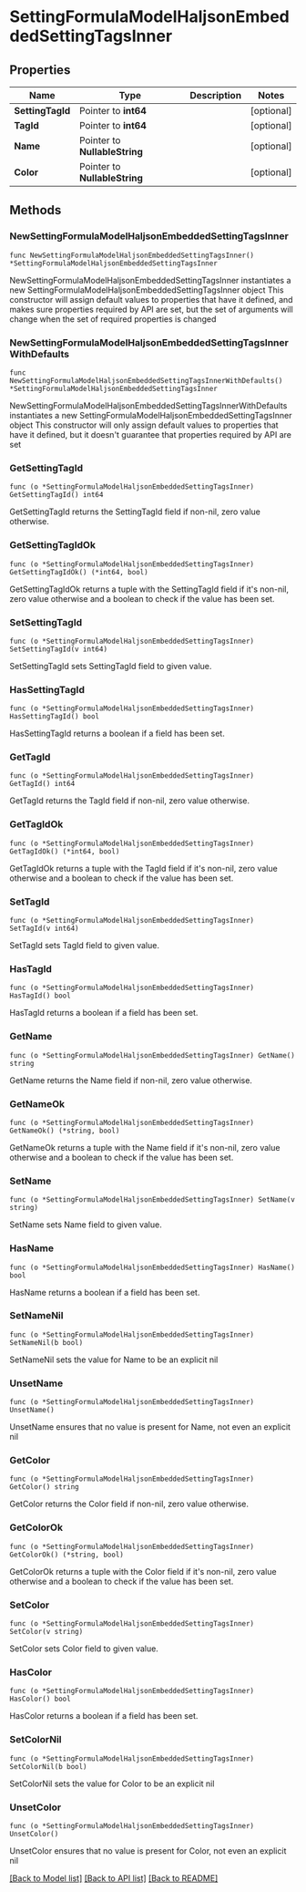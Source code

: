 # SettingFormulaModelHaljsonEmbeddedSettingTagsInner

## Properties

Name | Type | Description | Notes
------------ | ------------- | ------------- | -------------
**SettingTagId** | Pointer to **int64** |  | [optional] 
**TagId** | Pointer to **int64** |  | [optional] 
**Name** | Pointer to **NullableString** |  | [optional] 
**Color** | Pointer to **NullableString** |  | [optional] 

## Methods

### NewSettingFormulaModelHaljsonEmbeddedSettingTagsInner

`func NewSettingFormulaModelHaljsonEmbeddedSettingTagsInner() *SettingFormulaModelHaljsonEmbeddedSettingTagsInner`

NewSettingFormulaModelHaljsonEmbeddedSettingTagsInner instantiates a new SettingFormulaModelHaljsonEmbeddedSettingTagsInner object
This constructor will assign default values to properties that have it defined,
and makes sure properties required by API are set, but the set of arguments
will change when the set of required properties is changed

### NewSettingFormulaModelHaljsonEmbeddedSettingTagsInnerWithDefaults

`func NewSettingFormulaModelHaljsonEmbeddedSettingTagsInnerWithDefaults() *SettingFormulaModelHaljsonEmbeddedSettingTagsInner`

NewSettingFormulaModelHaljsonEmbeddedSettingTagsInnerWithDefaults instantiates a new SettingFormulaModelHaljsonEmbeddedSettingTagsInner object
This constructor will only assign default values to properties that have it defined,
but it doesn't guarantee that properties required by API are set

### GetSettingTagId

`func (o *SettingFormulaModelHaljsonEmbeddedSettingTagsInner) GetSettingTagId() int64`

GetSettingTagId returns the SettingTagId field if non-nil, zero value otherwise.

### GetSettingTagIdOk

`func (o *SettingFormulaModelHaljsonEmbeddedSettingTagsInner) GetSettingTagIdOk() (*int64, bool)`

GetSettingTagIdOk returns a tuple with the SettingTagId field if it's non-nil, zero value otherwise
and a boolean to check if the value has been set.

### SetSettingTagId

`func (o *SettingFormulaModelHaljsonEmbeddedSettingTagsInner) SetSettingTagId(v int64)`

SetSettingTagId sets SettingTagId field to given value.

### HasSettingTagId

`func (o *SettingFormulaModelHaljsonEmbeddedSettingTagsInner) HasSettingTagId() bool`

HasSettingTagId returns a boolean if a field has been set.

### GetTagId

`func (o *SettingFormulaModelHaljsonEmbeddedSettingTagsInner) GetTagId() int64`

GetTagId returns the TagId field if non-nil, zero value otherwise.

### GetTagIdOk

`func (o *SettingFormulaModelHaljsonEmbeddedSettingTagsInner) GetTagIdOk() (*int64, bool)`

GetTagIdOk returns a tuple with the TagId field if it's non-nil, zero value otherwise
and a boolean to check if the value has been set.

### SetTagId

`func (o *SettingFormulaModelHaljsonEmbeddedSettingTagsInner) SetTagId(v int64)`

SetTagId sets TagId field to given value.

### HasTagId

`func (o *SettingFormulaModelHaljsonEmbeddedSettingTagsInner) HasTagId() bool`

HasTagId returns a boolean if a field has been set.

### GetName

`func (o *SettingFormulaModelHaljsonEmbeddedSettingTagsInner) GetName() string`

GetName returns the Name field if non-nil, zero value otherwise.

### GetNameOk

`func (o *SettingFormulaModelHaljsonEmbeddedSettingTagsInner) GetNameOk() (*string, bool)`

GetNameOk returns a tuple with the Name field if it's non-nil, zero value otherwise
and a boolean to check if the value has been set.

### SetName

`func (o *SettingFormulaModelHaljsonEmbeddedSettingTagsInner) SetName(v string)`

SetName sets Name field to given value.

### HasName

`func (o *SettingFormulaModelHaljsonEmbeddedSettingTagsInner) HasName() bool`

HasName returns a boolean if a field has been set.

### SetNameNil

`func (o *SettingFormulaModelHaljsonEmbeddedSettingTagsInner) SetNameNil(b bool)`

 SetNameNil sets the value for Name to be an explicit nil

### UnsetName
`func (o *SettingFormulaModelHaljsonEmbeddedSettingTagsInner) UnsetName()`

UnsetName ensures that no value is present for Name, not even an explicit nil
### GetColor

`func (o *SettingFormulaModelHaljsonEmbeddedSettingTagsInner) GetColor() string`

GetColor returns the Color field if non-nil, zero value otherwise.

### GetColorOk

`func (o *SettingFormulaModelHaljsonEmbeddedSettingTagsInner) GetColorOk() (*string, bool)`

GetColorOk returns a tuple with the Color field if it's non-nil, zero value otherwise
and a boolean to check if the value has been set.

### SetColor

`func (o *SettingFormulaModelHaljsonEmbeddedSettingTagsInner) SetColor(v string)`

SetColor sets Color field to given value.

### HasColor

`func (o *SettingFormulaModelHaljsonEmbeddedSettingTagsInner) HasColor() bool`

HasColor returns a boolean if a field has been set.

### SetColorNil

`func (o *SettingFormulaModelHaljsonEmbeddedSettingTagsInner) SetColorNil(b bool)`

 SetColorNil sets the value for Color to be an explicit nil

### UnsetColor
`func (o *SettingFormulaModelHaljsonEmbeddedSettingTagsInner) UnsetColor()`

UnsetColor ensures that no value is present for Color, not even an explicit nil

[[Back to Model list]](../README.md#documentation-for-models) [[Back to API list]](../README.md#documentation-for-api-endpoints) [[Back to README]](../README.md)


